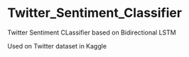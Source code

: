# Twitter_Sentiment_Classifier

Twitter Sentiment CLassifier based on Bidirectional LSTM

Used on Twitter dataset in Kaggle
